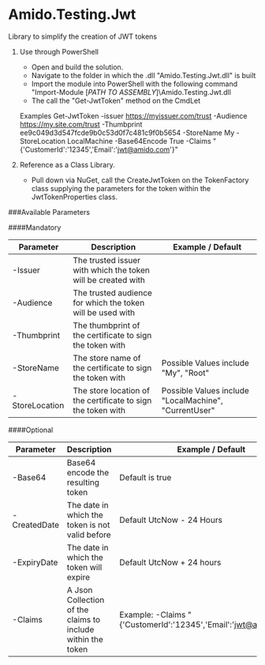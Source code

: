 Amido.Testing.Jwt
=================

Library to simplify the creation of JWT tokens

1)  Use through PowerShell

	- Open and build the solution.
	- Navigate to the folder in which the .dll "Amido.Testing.Jwt.dll" is built
	- Import the module into PowerShell with the following command "Import-Module [*PATH TO ASSEMBLY*]\Amido.Testing.Jwt.dll
	- The call the "Get-JwtToken" method on the CmdLet
	
	Examples
	Get-JwtToken -issuer https://myissuer.com/trust -Audience https://my.site.com/trust -Thumbprint ee9c049d3d547fcde9b0c53d0f7c481c9f0b5654 -StoreName My -StoreLocation LocalMachine -Base64Encode True -Claims "{'CustomerId':'12345','Email':'jwt@amido.com'}"
	
2)	Reference as a Class Library.  

	- Pull down via NuGet, call the CreateJwtToken on the TokenFactory class supplying the parameters for the token within the JwtTokenProperties class.

	
	
###Available Parameters

####Mandatory

|Parameter		|	Description														| Example / Default 								   |
|---------------|-------------------------------------------------------------------|------------------------------------------------------|
-Issuer			|	The trusted issuer with which the token will be created with    |
-Audience		|	The trusted audience for which the token will be used with      |
-Thumbprint		|	The thumbprint of the certificate to sign the token with        |
-StoreName		|	The store name of the certificate to sign the token with		|	Possible Values include "My", "Root"
-StoreLocation	|	The store location of the certificate to sign the token with	|	Possible Values include "LocalMachine", "CurrentUser"


####Optional

|Parameter		|	Description														| Example / Default 								   					|
|---------------|-------------------------------------------------------------------|-----------------------------------------------------------------------|
-Base64			|	Base64 encode the resulting token								|	Default is true
-CreatedDate	|	The date in which the token is not valid before					|	Default UtcNow - 24 Hours
-ExpiryDate		|	The date in which the token will expire							|	Default	UtcNow + 24 hours
-Claims			|	A Json Collection of the claims to include within the token		|	Example: -Claims "{'CustomerId':'12345','Email':'jwt@amido.com'}"